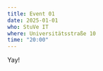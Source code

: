 ```yaml
---
title: Event 01
date: 2025-01-01
who: StuVe IT
where: Universitätsstraße 10
time: "20:00"
---
```


Yay!